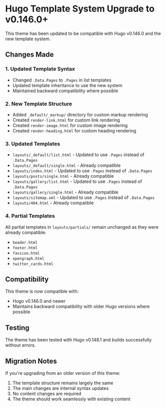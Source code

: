 # Hugo Template System Upgrade to v0.146.0+

This theme has been updated to be compatible with Hugo v0.146.0 and the new template system.

## Changes Made

### 1. Updated Template Syntax
- Changed `.Data.Pages` to `.Pages` in list templates
- Updated template inheritance to use the new system
- Maintained backward compatibility where possible

### 2. New Template Structure
- Added `_default/_markup/` directory for custom markup rendering
- Created `render-link.html` for custom link rendering
- Created `render-image.html` for custom image rendering  
- Created `render-heading.html` for custom heading rendering

### 3. Updated Templates
- `layouts/_default/list.html` - Updated to use `.Pages` instead of `.Data.Pages`
- `layouts/_default/single.html` - Already compatible
- `layouts/index.html` - Updated to use `.Pages` instead of `.Data.Pages`
- `layouts/posts/single.html` - Already compatible
- `layouts/gallery/list.html` - Updated to use `.Pages` instead of `.Data.Pages`
- `layouts/gallery/single.html` - Already compatible
- `layouts/sitemap.xml` - Updated to use `.Pages` instead of `.Data.Pages`
- `layouts/404.html` - Already compatible

### 4. Partial Templates
All partial templates in `layouts/partials/` remain unchanged as they were already compatible:
- `header.html`
- `footer.html`
- `favicon.html`
- `opengraph.html`
- `twitter_cards.html`

## Compatibility

This theme is now compatible with:
- Hugo v0.146.0 and newer
- Maintains backward compatibility with older Hugo versions where possible

## Testing

The theme has been tested with Hugo v0.148.1 and builds successfully without errors.

## Migration Notes

If you're upgrading from an older version of this theme:
1. The template structure remains largely the same
2. The main changes are internal syntax updates
3. No content changes are required
4. The theme should work seamlessly with existing content 
